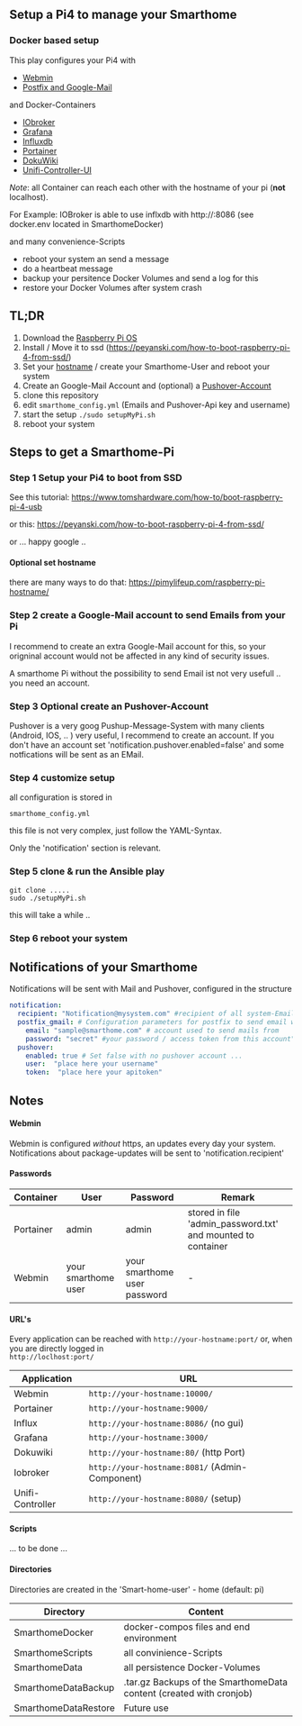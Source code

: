 ## Setup a Pi4 to manage your Smarthome

### Docker based setup
This play configures your Pi4 with

- [Webmin](https://webmin.com/)
- [Postfix and Google-Mail]( https://www.linode.com/docs/guides/configure-postfix-to-send-mail-using-gmail-and-google-workspace-on-debian-or-ubuntu/)

and Docker-Containers
- [IObroker](https://www.iobroker.net/) 
- [Grafana](https://grafana.com/)
- [Influxdb](https://www.influxdata.com/) 
- [Portainer](https://www.portainer.io/)
- [DokuWiki](https://www.dokuwiki.org/dokuwiki)
- [Unifi-Controller-UI](https://www.ui.com/)

_Note_:
all Container can reach each other with the hostname of your pi (__not__ localhost).

For Example: IOBroker is able to use inflxdb with http://<your-hostname>:8086 
(see docker.env located in SmarthomeDocker)


and many convenience-Scripts
- reboot your system an send a message
- do a heartbeat message  
- backup your persitence Docker Volumes and send a log for this
- restore your Docker Volumes after system crash

## TL;DR
1. Download the [Raspberry Pi OS](https://www.raspberrypi.org/software/)
2. Install / Move it to ssd (https://peyanski.com/how-to-boot-raspberry-pi-4-from-ssd/)
3. Set your [hostname](https://pimylifeup.com/raspberry-pi-hostname/) / create your Smarthome-User and reboot your system
4. Create an Google-Mail Account and (optional) a [Pushover-Account](https://pushover.net/)
5. clone this repository
6. edit `smarthome_config.yml` (Emails and Pushover-Api key and username)
7. start the setup `./sudo setupMyPi.sh`
8. reboot your system


## Steps to get a Smarthome-Pi 
### Step 1 Setup your Pi4 to boot from SSD
See this tutorial: https://www.tomshardware.com/how-to/boot-raspberry-pi-4-usb

or this: https://peyanski.com/how-to-boot-raspberry-pi-4-from-ssd/

or ... happy google ..
#### Optional set hostname
there are many ways to do that: https://pimylifeup.com/raspberry-pi-hostname/

### Step 2 create a Google-Mail account to send Emails from your Pi
I recommend to create an extra Google-Mail account for this, so your origninal account 
would not be affected in any kind of security issues.

A smarthome Pi without the possibility to send Email ist not very usefull .. you need an account.

### Step 3 Optional create an Pushover-Account
Pushover is a very goog Pushup-Message-System with many clients (Android, IOS, .. ) very useful, I recommend to create an account.
If you don't have an account set 'notification.pushover.enabled=false' and some notfications will be sent as an EMail.

### Step 4 customize  setup
all configuration is stored in
```
smarthome_config.yml
```
this file is not very complex, just follow the YAML-Syntax. 

Only the 'notification' section is relevant.

### Step 5 clone & run the Ansible play
```text
git clone .....
sudo ./setupMyPi.sh
```
this will take a while .. 
### Step 6 reboot your system

## Notifications of your Smarthome
Notifications will be sent with Mail and Pushover, configured in the structure
```yaml
notification:
  recipient: "Notification@mysystem.com" #recipient of all system-Emails (eg Webmin)
  postfix_gmail: # Configuration parameters for postfix to send email with google-account
    email: "sample@smarthome.com" # account used to send mails from
    password: "secret" #your password / access token from this account"
  pushover:
    enabled: true # Set false with no pushover account ...
    user:  "place here your username"
    token:  "place here your apitoken"
```

## Notes
#### Webmin
Webmin is configured _without_ https, an updates every day your system.
Notifications about package-updates will be sent to 'notification.recipient'


#### Passwords
|Container  | User | Password    | Remark |
|---|---|---|---|
|Portainer| admin | admin | stored in file 'admin_password.txt' and mounted to container|
|Webmin | your smarthome user | your smarthome user password | - |


#### URL's

Every application can be reached with `http://your-hostname:port/` or, when you are directly logged in  
`http://loclhost:port/`

|Application | URL | 
|---|---|
|Webmin | `http://your-hostname:10000/` |
|Portainer | `http://your-hostname:9000/` |
|Influx | `http://your-hostname:8086/` (no gui) |
|Grafana| `http://your-hostname:3000/` |
|Dokuwiki| `http://your-hostname:80/` (http Port)|
|Iobroker| `http://your-hostname:8081/` (Admin-Component) |
|Unifi-Controller |`http://your-hostname:8080/` (setup) |   

#### Scripts

...  to be done ... 

#### Directories

Directories are created in the 'Smart-home-user' - home (default: pi)

|Directory|Content|
|---|---|
|SmarthomeDocker|docker-compos files and end environment|
|SmarthomeScripts| all convinience-Scripts|
|SmarthomeData| all persistence Docker-Volumes |
|SmarthomeDataBackup| .tar.gz Backups of the SmarthomeData content (created with cronjob)|
|SmarthomeDataRestore| Future use|
